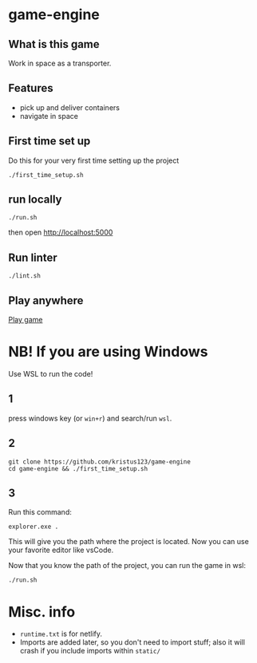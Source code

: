 # game-engine

## What is this game

Work in space as a transporter.

## Features

-   pick up and deliver containers
-   navigate in space

## First time set up

Do this for your very first time setting up the project

```
./first_time_setup.sh
```

## run locally

```
./run.sh
```

then open [http://localhost:5000]()

## Run linter

```
./lint.sh
```

## Play anywhere

[Play game](https://romskip.netlify.app/)


# NB! If you are using Windows

Use WSL to run the code!

## 1

press windows key (or `win+r`)  and search/run `wsl`.

## 2

```
git clone https://github.com/kristus123/game-engine
cd game-engine && ./first_time_setup.sh
```

## 3

Run this command:

```
explorer.exe .
```

This will give you the path where the project is located. Now you can use your favorite editor like vsCode.

Now that you know the path of the project, you can run the game in wsl:

```
./run.sh
```

# Misc. info

- `runtime.txt` is for netlify.
- Imports are added later, so you don't need to import stuff; also it will crash if you include imports within `static/`
